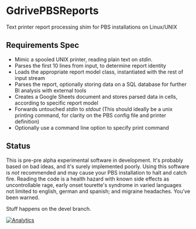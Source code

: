 # GdrivePBSReports
Text printer report processing shim for PBS installations on Linux/UNIX

## Requirements Spec
  - Mimic a spooled UNIX printer, reading plain text on *stdin*.
  - Parses the first 10 lines from input, to determine report identity
  - Loads the appropriate report model class, instantiated with the rest of input stream
  - Parses the report, optionally storing data on a SQL database for further BI analysis with external tools
  - Creates a Google Sheets document and stores parsed data in cells, according to specific report model
  - Forwards untouched *stdin* to *stdout* (This should ideally be a unix printing command, for clarity on the PBS config file and printer definition)
  - Optionally use a command line option to specify print command

## Status
This is pre-pre alpha experimental software in development. It's probably based on bad ideas, and it's surely implemented poorly. Using this software is *not* recommended and may cause your PBS installation to halt and catch fire. Reading the code is a health hazard with known side effects as uncontrollable rage, early onset tourette's syndrome in varied languages not limited to english, german and spanish; and migraine headaches. You've been warned.

Stuff happens on the devel branch.

[![Analytics](https://ga-beacon.appspot.com/UA-26756841-3/GdrivePBSReports/Repo)](https://github.com/igrigorik/ga-beacon?flat)
